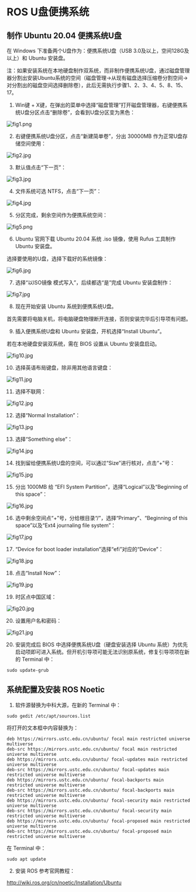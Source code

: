 # ROS U盘便携系统

## 制作 Ubuntu 20.04 便携系统U盘

在 Windows 下准备两个U盘作为：便携系统U盘（USB 3.0及以上，空间128G及以上）和 Ubuntu 安装盘。

注：如果安装系统在本地硬盘制作双系统，而非制作便携系统U盘，通过磁盘管理器分割出安装Ubuntu系统的空间（磁盘管理->从现有磁盘选择压缩卷分割空间->对分割出的磁盘空间选择删除卷），此后无需执行步骤1、2、3、4、5、8、15、17。

1. Win键 + X键，在弹出的菜单中选择“磁盘管理”打开磁盘管理器，右键便携系统U盘分区点击“删除卷”，会看到U盘分区变为黑色：

![fig1.png](fig/fig1.png)

2. 右键便携系统U盘分区，点击“新建简单卷”，分出 30000MB 作为正常U盘存储空间使用：

![fig2.jpg](fig/fig2.jpg)

3. 默认值点击“下一页”：

![fig3.jpg](fig/fig3.jpg)

4. 文件系统可选 NTFS，点击“下一页”：

![fig4.jpg](fig/fig4.jpg)

5. 分区完成，剩余空间作为便携系统空间：

![fig5.png](fig/fig5.png)

6. Ubuntu 官网下载 Ubuntu 20.04 系统 .iso 镜像，使用 Rufus 工具制作 Ubuntu 安装盘。

选择要使用的U盘，选择下载好的系统镜像：

![fig6.jpg](fig/fig6.jpg)

7. 选择“以ISO镜像 模式写入”，后续都选“是”完成 Ubuntu 安装盘制作：

![fig7.jpg](fig/fig7.jpg)

8. 现在开始安装 Ubuntu 系统到便携系统U盘。

首先需要将电脑关机，将电脑硬盘物理断开连接，否则安装完毕后引导项有问题。

9. 插入便携系统U盘和 Ubuntu 安装盘，开机选择“Install Ubuntu”。

若在本地硬盘安装双系统，需在 BIOS 设置从 Ubuntu 安装盘启动。

![fig10.jpg](fig/fig10.jpg)

10. 选择英语布局键盘，除非用其他语言键盘：

![fig11.jpg](fig/fig11.jpg)

11. 选择不联网：

![fig12.jpg](fig/fig12.jpg)

12. 选择“Normal Installation”：

![fig13.jpg](fig/fig13.jpg)

13. 选择“Something else”：

![fig14.jpg](fig/fig14.jpg)

14. 找到留给便携系统U盘的空间，可以通过“Size”进行核对，点击“+”号：

![fig15.jpg](fig/fig15.jpg)

15. 分出 1000MB 给 “EFI System Partition”，选择“Logical”以及“Beginning of this space”：

![fig16.jpg](fig/fig16.jpg)

16. 选中剩余空间点“+”号，分给根目录“/”，选择“Primary”、“Beginning of this space”以及“Ext4 journaling file system”：

![fig17.jpg](fig/fig17.jpg)

17. “Device for boot loader installation”选择“efi”对应的“Device”：

![fig18.jpg](fig/fig18.jpg)

18. 点击“Install Now”：

![fig19.jpg](fig/fig19.jpg)

19. 时区点中国区域：

![fig20.jpg](fig/fig20.jpg)

20. 设置用户名和密码：

![fig21.jpg](fig/fig21.jpg)

20. 安装完成后 BIOS 中选择便携系统U盘（硬盘安装选择 Ubuntu 系统）为优先启动项即可进入系统。但开机引导项可能无法识别原系统，修复引导项项在新的 Terminal 中：

```
sudo update-grub
```
 
## 系统配置及安装 ROS Noetic

1. 软件源替换为中科大源，在新的 Terminal 中：

```
sudo gedit /etc/apt/sources.list
```

将打开的文本框中内容替换为：

```
deb https://mirrors.ustc.edu.cn/ubuntu/ focal main restricted universe multiverse
deb-src https://mirrors.ustc.edu.cn/ubuntu/ focal main restricted universe multiverse
deb https://mirrors.ustc.edu.cn/ubuntu/ focal-updates main restricted universe multiverse
deb-src https://mirrors.ustc.edu.cn/ubuntu/ focal-updates main restricted universe multiverse
deb https://mirrors.ustc.edu.cn/ubuntu/ focal-backports main restricted universe multiverse
deb-src https://mirrors.ustc.edu.cn/ubuntu/ focal-backports main restricted universe multiverse
deb https://mirrors.ustc.edu.cn/ubuntu/ focal-security main restricted universe multiverse
deb-src https://mirrors.ustc.edu.cn/ubuntu/ focal-security main restricted universe multiverse
deb https://mirrors.ustc.edu.cn/ubuntu/ focal-proposed main restricted universe multiverse
deb-src https://mirrors.ustc.edu.cn/ubuntu/ focal-proposed main restricted universe multiverse
```

在 Terminal 中：

```
sudo apt update
```

2. 安装 ROS 参考官网教程：

http://wiki.ros.org/cn/noetic/Installation/Ubuntu
